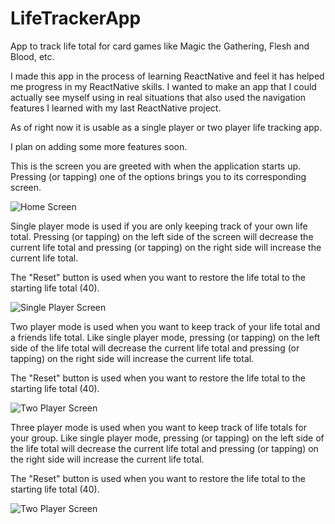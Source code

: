 # LifeTrackerApp
App to track life total for card games like Magic the Gathering, Flesh and Blood, etc.

I made this app in the process of learning ReactNative and feel it has helped me progress in my ReactNative skills. I wanted to make an app that I could actually
see myself using in real situations that also used the navigation features I learned with my last ReactNative project.

As of right now it is usable as a single player or two player life tracking app.

I plan on adding some more features soon.



This is the screen you are greeted with when the application starts up. Pressing (or tapping) one of the options brings you to its corresponding screen.

![Home Screen](https://raw.githubusercontent.com/Emerfoll/LifeTrackerApp/main/assets/ScreenShot-HomeScreen.png "Home Screen")

Single player mode is used if you are only keeping track of your own life total. Pressing (or tapping) on the left side of the screen will decrease the current life total and pressing (or tapping) on the right side will increase the current life total.

The "Reset" button is used when you want to restore the life total to the starting life total (40).

![Single Player Screen](https://raw.githubusercontent.com/Emerfoll/LifeTrackerApp/main/assets/ScreenShot-SinglePlayer.png "Single Player Screen")

Two player mode is used when you want to keep track of your life total and a friends life total. Like single player mode, pressing (or tapping) on the left side of the life total will decrease the current life total and pressing (or tapping) on the right side will increase the current life total.

The "Reset" button is used when you want to restore the life total to the starting life total (40).

![Two Player Screen](https://raw.githubusercontent.com/Emerfoll/LifeTrackerApp/main/assets/ScreenShot-TwoPlayer.png "Two Player Screen")

Three player mode is used when you want to keep track of life totals for your group. Like single player mode, pressing (or tapping) on the left side of the life total will decrease the current life total and pressing (or tapping) on the right side will increase the current life total.

The "Reset" button is used when you want to restore the life total to the starting life total (40).

![Two Player Screen](https://raw.githubusercontent.com/Emerfoll/LifeTrackerApp/main/assets/ScreenShot-ThreePlayer.png "Two Player Screen")
